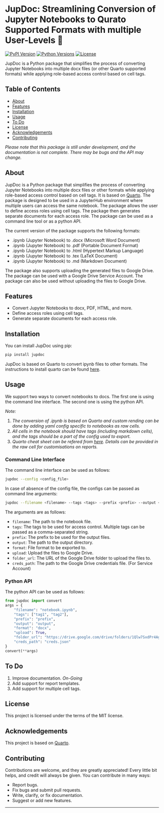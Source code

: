 # JupDoc: Streamlining Conversion of Jupyter Notebooks to Qurato Supported Formats with multiple User-Levels 🚀

[![PyPI Version](https://img.shields.io/pypi/v/jupdoc.svg)](https://pypi.org/project/jupdoc/)
[![Python Versions](https://img.shields.io/pypi/pyversions/jupdoc.svg)](https://pypi.org/project/jupdoc/)
[![License](https://img.shields.io/pypi/l/jupdoc.svg)](https://pypi.org/project/jupdoc/)

JupDoc is a Python package that simplifies the process of converting Jupyter Notebooks into multiple docx files (or other Quarto supported formats) while applying role-based access control based on cell tags.

## Table of Contents
- [About](#about)
- [Features](#features)
- [Installation](#installation)
- [Usage](#usage)
- [To Do](#to-do)
- [License](#license)
- [Acknowledgements](#acknowledgements)
- [Contributing](#contributing)


_Please note that this package is still under development, and the documentation is not complete. There may be bugs and the API may change._

## About
JupDoc is a Python package that simplifies the process of converting Jupyter Notebooks into multiple docx files or other formats while applying role-based access control based on cell tags. It is based on [Quarto](https://quarto.org/). The package is designed to be used in a JupyterHub environment where multiple users can access the same notebook. The package allows the user to define access roles using cell tags. The package then generates separate documents for each access role. The package can be used as a command line tool or as a python API.

The current version of the package supports the following formats:
- .ipynb (Jupyter Notebook) to .docx (Microsoft Word Document)
- .ipynb (Jupyter Notebook) to .pdf (Portable Document Format)
- .ipynb (Jupyter Notebook) to .html (Hypertext Markup Language)
- .ipynb (Jupyter Notebook) to .tex (LaTeX Document)
- .ipynb (Jupyter Notebook) to .md (Markdown Document)

The package also supports uploading the generated files to Google Drive. The package can be used with a Google Drive Service Account. The package can also be used without uploading the files to Google Drive.

## Features

- Convert Jupyter Notebooks to docx, PDF, HTML, and more.
- Define access roles using cell tags.
- Generate separate documents for each access role.

## Installation

You can install JupDoc using pip:
```bash
pip install jupdoc
```
JupDoc is based on Quarto to convert ipynb files to other formats. The instructions to install quarto can be found [here](https://quarto.org/docs/getting-started/installation.html).
## Usage
We support two ways to convert notebooks to docs. The first one is using the command line interface. The second one is using the python API.

*Note:* 
1. _The conversion of .ipynb is based on Quarto and custom rending can be done by adding yaml config specific to notebooks as raw cells._
2. _All cells in the notebook should have tags (including markdown cells), and the tags should be a part of the config used to export._
3. _Quarto cheat sheet can be refered from [here](https://images.datacamp.com/image/upload/v1676540721/Marketing/Blog/Quarto_Cheat_Sheet.pdf). Details can be provided in the raw cell for customisations on reports._

### Command Line Interface
The command line interface can be used as follows:
```bash
jupdoc --config <config_file>
```
In case of absence of the config file, the configs can be passed as command line arguments:
```bash
jupdoc --filename <filename> --tags <tags> --prefix <prefix> --output <output> --format <format> --upload <upload> --folder_url <folder_url> --creds_path <creds_path>
```
The arguments are as follows:
- `filename`: The path to the notebook file.
- `tags`: The tags to be used for access control. Multiple tags can be passed as a comma-separated string.
- `prefix`: The prefix to be used for the output files.
- `output`: The path to the output directory.
- `format`: File format to be exported to. 
- `upload`: Upload the files to Google Drive.
- `folder_url`: The URL of the Google Drive folder to upload the files to.
- `creds_path`: The path to the Google Drive credentials file. (For Service Account)
### Python API
The python API can be used as follows:
```python
from jupdoc import convert
args = {
    "filename": "notebook.ipynb",
    "tags": ["tag1", "tag2"],
    "prefix": "prefix",
    "output": "output",
    "format": "docx",
    "upload": True,
    "folder_url": "https://drive.google.com/drive/folders/1Qlw7SxdPr4Ag1mKl4-cTrjgJPgZyzzYb?usp=drive_link",
    "creds_path": "creds.json"
}
convert(**args)
```
## To Do
1. Improve documentation. _On-Going_
3. Add support for report templates.
4. Add support for multiple cell tags.
## License
This project is licensed under the terms of the MIT license.
## Acknowledgements
This project is based on [Quarto](https://quarto.org/).
## Contributing
Contributions are welcome, and they are greatly appreciated! Every little bit helps, and credit will always be given.
You can contribute in many ways:
- Report bugs.
- Fix bugs and submit pull requests.
- Write, clarify, or fix documentation.
- Suggest or add new features.
---